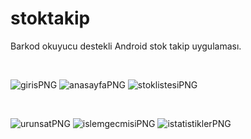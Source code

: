 # stoktakip
Barkod okuyucu destekli Android stok takip uygulaması.

<br>

![girisPNG](https://user-images.githubusercontent.com/36744634/58672889-aed07f00-8351-11e9-9f64-2fd85b217ce1.png)
![anasayfaPNG](https://user-images.githubusercontent.com/36744634/58672888-aed07f00-8351-11e9-891f-c2d7181b8c4e.png)
![stoklistesiPNG](https://user-images.githubusercontent.com/36744634/58672886-ae37e880-8351-11e9-9b15-828ad77441af.png)

<br>

![urunsatPNG](https://user-images.githubusercontent.com/36744634/58672887-aed07f00-8351-11e9-9b6c-cc72ca1233a4.png)
![islemgecmisiPNG](https://user-images.githubusercontent.com/36744634/58672890-aed07f00-8351-11e9-9375-c512c3c47a31.png)
![istatistiklerPNG](https://user-images.githubusercontent.com/36744634/58672891-af691580-8351-11e9-8e0d-6b8d7cdd38ac.png)
